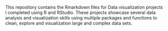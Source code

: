 This repository contains the Rmarkdown files for Data visualization projects I completed using R and RStudio.
These projects showcase several data analysis and visualization skills using multiple packages and functions to clean, explore and visualization large and complex data sets.
